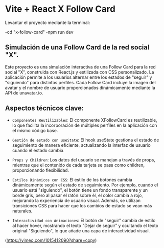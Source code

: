# Vite + React X Follow Card

Levantar el proyecto mediante la terminal:

-cd "x-follow-card"
-npm run dev


## Simulación de una Follow Card de la red social "X".


Este proyecto es una simulación interactiva de una Follow Card para la red social "X", construida con React.js y estilizada con CSS personalizado. La aplicación permite a los usuarios alternar entre los estados de "seguir" y "siguiendo" para distintos perfiles. Cada Follow Card incluye la imagen del avatar y el nombre de usuario proporcionados dinámicamente mediante la API de unavatar.io.


## Aspectos técnicos clave:


-   `Componentes Reutilizables`: El componente XFollowCard es reutilizable, lo que facilita la incorporación de múltiples perfiles en la aplicación con el mismo código base.


-   `Gestión de estado con useState`: El hook useState gestiona el estado de seguimiento de manera eficiente, actualizando la interfaz de usuario cuando el estado cambia.


-   `Props y Children`: Los datos del usuario se manejan a través de props, mientras que el contenido de cada tarjeta se pasa como children, proporcionando flexibilidad.


-   `Estilos Dinámicos con CSS`: El estilo de los botones cambia dinámicamente según el estado de seguimiento. Por ejemplo, cuando el usuario está "siguiendo", el botón tiene un fondo transparente y un borde gris, pero al pasar el ratón sobre él, el color cambia a rojo, mejorando la experiencia de usuario visual. Además, se utilizan transiciones CSS para hacer que los cambios de estado se vean más naturales.


-   `Interactividad con Animaciones`: El botón de "seguir" cambia de estilo al hacer hover, mostrando el texto "Dejar de seguir" y ocultando el texto original "Siguiendo", lo que añade una capa de interactividad visual.
 

(https://vimeo.com/1015412090?share=copy)